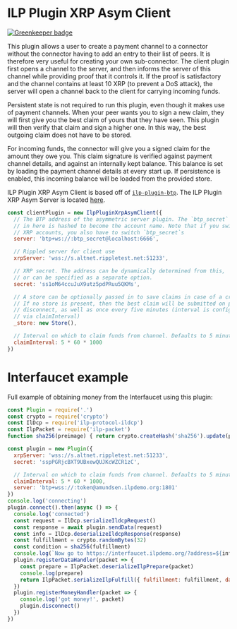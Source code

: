 # ILP Plugin XRP Asym Client

[![Greenkeeper badge](https://badges.greenkeeper.io/interledgerjs/ilp-plugin-xrp-asym-client.svg)](https://greenkeeper.io/)

This plugin allows a user to create a payment channel to a connector without
the connector having to add an entry to their list of peers. It is therefore
very useful for creating your own sub-connector. The client plugin first opens
a channel to the server, and then informs the server of this channel while
providing proof that it controls it. If the proof is satisfactory and the
channel contains at least 10 XRP (to prevent a DoS attack), the server will
open a channel back to the client for carrying incoming funds.

Persistent state is not required to run this plugin, even though it makes use
of payment channels. When your peer wants you to sign a new claim, they will
first give you the best claim of yours that they have seen. This plugin will
then verify that claim and sign a higher one. In this way, the best outgoing
claim does not have to be stored.

For incoming funds, the connector will give you a signed claim for the amount
they owe you. This claim signature is verified against payment channel details,
and against an internally kept balance. This balance is set by loading the
payment channel details at every start up. If persistence is enabled, this
incoming balance will be loaded from the provided store.

ILP Plugin XRP Asym Client is based off of
[`ilp-plugin-btp`](https://github.com/interledgerjs/ilp-plugin-btp). The ILP
Plugin XRP Asym Server is located
[here](https://github.com/interledgerjs/ilp-plugin-xrp-asym-server).

```js
const clientPlugin = new IlpPluginXrpAsymClient({
  // The BTP address of the asymmetric server plugin. The `btp_secret`
  // in here is hashed to become the account name. Note that if you switch
  // XRP accounts, you also have to switch `btp_secret`s
  server: 'btp+ws://:btp_secret@localhost:6666',

  // Rippled server for client use
  xrpServer: 'wss://s.altnet.rippletest.net:51233',

  // XRP secret. The address can be dynamically determined from this,
  // or can be specified as a separate option.
  secret: 'ss1oM64ccuJuX9utz5pdPRuu5QKMs',

  // A store can be optionally passed in to save claims in case of a crash.
  // If no store is present, then the best claim will be submitted on plugin
  // disconnect, as well as once every five minutes (interval is configurable
  // via claimInterval)
  _store: new Store(),

  // Interval on which to claim funds from channel. Defaults to 5 minutes.
  claimInterval: 5 * 60 * 1000
})
```

# Interfaucet example

Full example of obtaining money from the Interfaucet using this plugin:
```js
const Plugin = require('.')
const crypto = require('crypto')
const IlDcp = require('ilp-protocol-ildcp')
const IlpPacket = require('ilp-packet')
function sha256(preimage) { return crypto.createHash('sha256').update(preimage).digest() }

const plugin = new Plugin({
  xrpServer: 'wss://s.altnet.rippletest.net:51233',
  secret: 'sspPGRjcBXT9UBxewQUJKcWZCR1zC',

  // Interval on which to claim funds from channel. Defaults to 5 minutes.
  claimInterval: 5 * 60 * 1000,
  server: 'btp+wss://:token@amundsen.ilpdemo.org:1801'
})
console.log('connecting')
plugin.connect().then(async () => {
  console.log('connected')
  const request = IlDcp.serializeIldcpRequest()
  const response = await plugin.sendData(request)
  const info = IlDcp.deserializeIldcpResponse(response)
  const fulfillment = crypto.randomBytes(32)
  const condition = sha256(fulfillment)
  console.log(`Now go to https://interfaucet.ilpdemo.org/?address=${info.clientAddress}&condition=${condition.toString('hex')}`)
  plugin.registerDataHandler(packet => {
    const prepare = IlpPacket.deserializeIlpPrepare(packet)
    console.log(prepare)
    return IlpPacket.serializeIlpFulfill({ fulfillment: fulfillment, data: Buffer.from([]) })
  })
  plugin.registerMoneyHandler(packet => {
    console.log('got money!', packet)
    plugin.disconnect()
  })
})
```
